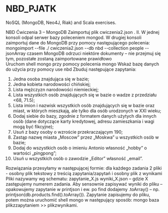 # NBD_PJATK
NoSQL (MongoDB, Neo4J, Riak) and Scala exercises.

NBD Ćwiczenia 3 – MongoDB
Zaimportuj plik cwiczenia2.json . II. W jednej konsoli odpal serwer bazy poleceniem mongod. W drugiej konsoli zaimportuj dane do MongoDB przy pomocy następującego polecenia: 
mongoimport --file ./ cwiczenia2.json --db nbd --collection people  --jsonArray 
czasem MongoDB odrzuci niektóre dokumenty – nie przejmuj się tym, pozostałe zostaną zaimportowane prawidłowo  
Uruchom shell mongo przy pomocy polecenia 
mongo 
Wskaż bazę danych do użycia przy pomocy 
use nbd 
Zbuduj następujące zapytania:
1.	Jedna osoba znajdująca się w bazie; 
2.	Jedna kobieta narodowości chińskiej; 
3.	Lista mężczyzn narodowości niemieckiej;
4.	Lista wszystkich osób znajdujących się w bazie o wadze z przedziału <68, 71.5);
5.	Lista imion i nazwisk wszystkich osób znajdujących się w bazie oraz miast, w których mieszkają, ale tylko dla osób urodzonych w XXI wieku; 
6.	Dodaj siebie do bazy, zgodnie z formatem danych użytych dla innych osób (dane dotyczące karty kredytowej, adresu zamieszkania i wagi mogą być fikcyjne); 
7.	Usuń z bazy osoby o wzroście przekraczającym 190; 
8.	 Zastąp nazwę miasta „Moscow” przez „Moskwa” u wszystkich osób w bazie; 
9.	Dodaj do wszystkich osób o imieniu Antonio własność „hobby” o wartości „pingpong”; 
10.	Usuń u wszystkich osób o zawodzie „Editor” własność „email”. 

Rozwiązania przesyłamy w następującej formie: dla każdego zadania 2 pliki - osobny plik tekstowy z treścią zapytania/zapytań i osobny plik z wynikami Pliki nazywamy wg schematu: zapytanie_X.js  wyniki_X.json – gdzie X zastępujemy numerem zadania. 
Aby sensownie zapisywać wyniki do pliku – opakowujemy zapytanie w printjson i ew. po find dodajemy .toArray() – np. printjson(db.products.find().toArray()). Zapytanie zapisujemy do pliku, potem można uruchomić shell mongo w następujący sposób: mongo baza plikzzapytaniem >> plikzwynikami.
